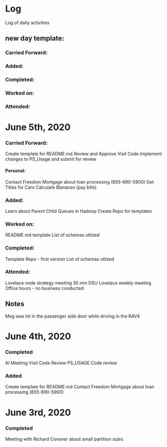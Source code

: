 # Log
Log of daily activities
## new day template:
### Carried Forward:
### Added:
### Completed:
### Worked on:
### Attended:

# June 5th, 2020
### Carried Forward:
Create template for README.md
Review and Approve Visit Code
Implement changes to PS_Usage and submit for review
#### Personal:
Contact Freedom Mortgage about loan processing (855-690-5900)
Get Titles for Cars
Calculate Blanaces (pay bills)
### Added:
Learn about Parent Child Queues in Hadoop
Create Repo for templates
### Worked on:
README.md template
List of schemas utlized
### Completed:
Template Repo - first version
List of schemas utlized
### Attended:
Lovelace node strategy meeting 30 min
DSU
Lovelace weekly meeting
Office hours - no business conducted
## Notes
Meg was hit in the passenger side door while driving in the RAV4

# June 4th, 2020
### Completed
AI Meeting
Visit Code Review 
PS_USAGE Code review
### Added
Create template for README.md
Contact Freedom Mortgage about loan processing (855-690-5900)

# June 3rd, 2020
### Completed
Meeting with Richard Conover about small partition sizes
